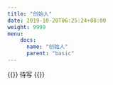```yaml
---
title: "创始人"
date: 2019-10-20T06:25:24+08:00
weight: 9999
menu:
    docs:
      name: "创始人"
      parent: "basic"
---
```



{{<adm type="tip" title="提醒" >}}
待写
{{</adm >}}